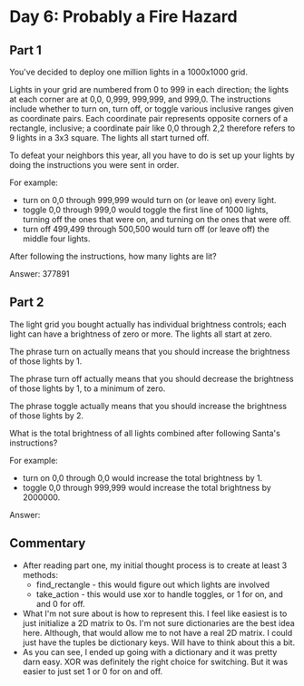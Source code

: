 # Day 6: Probably a Fire Hazard

## Part 1

You've decided to deploy one million lights in a 1000x1000 grid.

Lights in your grid are numbered from 0 to 999 in each direction; the lights at each corner are at 0,0, 0,999, 999,999, and 999,0. The instructions include whether to turn on, turn off, or toggle various inclusive ranges given as coordinate pairs. Each coordinate pair represents opposite corners of a rectangle, inclusive; a coordinate pair like 0,0 through 2,2 therefore refers to 9 lights in a 3x3 square. The lights all start turned off.

To defeat your neighbors this year, all you have to do is set up your lights by doing the instructions you were sent in order.

For example:

- turn on 0,0 through 999,999 would turn on (or leave on) every light.
- toggle 0,0 through 999,0 would toggle the first line of 1000 lights, turning off the ones that were on, and turning on the ones that were off.
- turn off 499,499 through 500,500 would turn off (or leave off) the middle four lights.

After following the instructions, how many lights are lit?

Answer: 377891

## Part 2

The light grid you bought actually has individual brightness controls; each light can have a brightness of zero or more. The lights all start at zero.

The phrase turn on actually means that you should increase the brightness of those lights by 1.

The phrase turn off actually means that you should decrease the brightness of those lights by 1, to a minimum of zero.

The phrase toggle actually means that you should increase the brightness of those lights by 2.

What is the total brightness of all lights combined after following Santa's instructions?

For example:

- turn on 0,0 through 0,0 would increase the total brightness by 1.
- toggle 0,0 through 999,999 would increase the total brightness by 2000000.

Answer: 

## Commentary
- After reading part one, my initial thought process is to create at least 3 methods:
	- find_rectangle - this would figure out which lights are involved
	- take_action - this would use xor to handle toggles, or 1 for on, and and 0 for off.
- What I'm not sure about is how to represent this. I feel like easiest is to just initialize a 2D matrix to 0s. I'm not sure dictionaries are the best idea here. Although, that would allow me to not have a real 2D matrix. I could just have the tuples be dictionary keys. Will have to think about this a bit.
- As you can see, I ended up going with a dictionary and it was pretty darn easy. XOR was definitely the right choice for switching. But it was easier to just set 1 or 0 for on and off.

